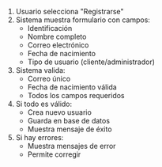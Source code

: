 1. Usuario selecciona "Registrarse"
2. Sistema muestra formulario con campos:
   - Identificación
   - Nombre completo
   - Correo electrónico
   - Fecha de nacimiento
   - Tipo de usuario (cliente/administrador)
3. Sistema valida:
   - Correo único
   - Fecha de nacimiento válida
   - Todos los campos requeridos
4. Si todo es válido:
   - Crea nuevo usuario
   - Guarda en base de datos
   - Muestra mensaje de éxito
5. Si hay errores:
   - Muestra mensajes de error
   - Permite corregir
